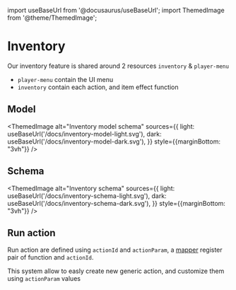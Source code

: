 import useBaseUrl from '@docusaurus/useBaseUrl';
import ThemedImage from '@theme/ThemedImage';

# Inventory

Our inventory feature is shared around 2 resources `inventory` & `player-menu`

- `player-menu` contain the UI menu
- `inventory` contain each action, and item effect function

## Model

<ThemedImage
alt="Inventory model schema"
sources={{
    light: useBaseUrl('/docs/inventory-model-light.svg'),
    dark: useBaseUrl('/docs/inventory-model-dark.svg'),
  }}
style={{marginBottom: "3vh"}}
/>

## Schema

<ThemedImage
alt="Inventory schema"
sources={{
    light: useBaseUrl('/docs/inventory-schema-light.svg'),
    dark: useBaseUrl('/docs/inventory-schema-dark.svg'),
  }}
style={{marginBottom: "3vh"}}
/>

## Run action

Run action are defined using `actionId` and `actionParam`, a [mapper](https://github.com/JustinMartinDev/experimental-rp/blob/main/%5Bcore%5D/inventory/client/src/actions/index.ts) register pair of function and `actionId`.

This system allow to easly create new generic action, and customize them using `actionParam` values
